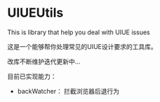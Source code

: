 # UIUEUtils
This is library that help you deal with UIUE issues

这是一个能够帮你处理常见的UIUE设计要求的工具库。

改库不断维护迭代更新中...

目前已实现能力：
- backWatcher： 拦截浏览器后退行为
